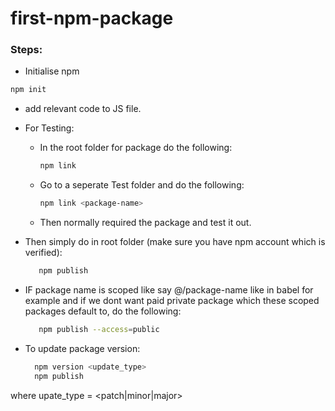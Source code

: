# first-npm-package

### Steps:
- Initialise npm 
```bash 
npm init
```
- add relevant code to JS file.
- For Testing:
   - In the root folder for package do the following:
     ```bash
     npm link
     ```
   - Go to a seperate Test folder and do the following:
     ```bash
     npm link <package-name>
     ```
   - Then normally required the package and test it out.

- Then simply do in root folder (make sure you have npm account which is verified):   
  ```bash
     npm publish
  ```
- IF package name is scoped like say @<name>/package-name like in babel for example and if we dont want paid private package which these scoped packages default to, do the following:
   ```bash
      npm publish --access=public
   ```

- To update package version:
  ```bash
    npm version <update_type>
    npm publish
  ```
 where upate_type = <patch|minor|major>


